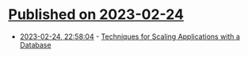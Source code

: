# [Published on 2023-02-24](index.md)

* [2023-02-24, 22:58:04](https://lobste.rs/s/mgnuq3/techniques_for_scaling_applications) - [Techniques for Scaling Applications with a Database](https://thenewstack.io/techniques-for-scaling-applications-with-a-database/)
